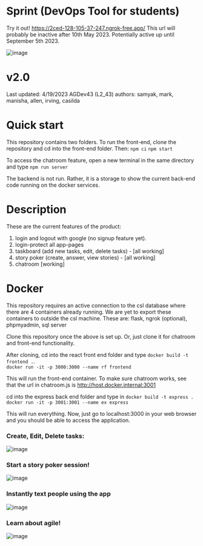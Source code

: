 # Sprint (DevOps Tool for students)

Try it out!
https://2ced-128-105-37-247.ngrok-free.app/
This url will probably be inactive after 10th May 2023. Potentially active up until September 5th 2023. 

![image](https://user-images.githubusercontent.com/52031393/236638821-66dd9b68-0711-49c6-aa0d-6e3709ec618d.png)


# v2.0
Last updated: 4/19/2023
AGDev43 (L2_43)
authors: samyak, mark, manisha, allen, irving, casilda

# Quick start
This repository contains two folders. To run the front-end, clone the repository and cd into the front-end folder.
Then:
`npm ci`
`npm start`

To access the chatroom feature, open a new terminal in the same directory and type
`npm run server`

The backend is not run. Rather, it is a storage to show the current back-end code running on the docker services. 

# Description
These are the current features of the product:
1. login and logout with google (no signup feature yet).
2. login-protect all app-pages
3. taskboard (add new tasks, edit, delete tasks) - [all working]
4. story poker (create, answer, view stories) - [all working]
5. chatroom [working]


# Docker 

This repository requires an active connection to the csl database where there are 4 containers already running. We are yet to export these containers to outside the csl machine. These are: flask, ngrok (optional), phpmyadmin, sql server

Clone this repository once the above is set up. Or, just clone it for chatroom and front-end functionality.

After cloning, cd into the react front end folder and type
`docker build -t frontend .`.\
`docker run -it -p 3000:3000 --name rf frontend`

This will run the front-end container. To make sure chatroom works, see that the url in chatroom.js is http://host.docker.internal:3001

cd into the express back end folder and type in
`docker build -t express .`
`docker run -it -p 3001:3001 --name ex express`

This will run everything. Now, just go to localhost:3000 in your web browser and you should be able to access the application.

### Create, Edit, Delete tasks:
![image](https://user-images.githubusercontent.com/52031393/236638875-3fdcf65c-201e-4aab-a93a-843fbf9fd580.png)

### Start a story poker session!
![image](https://user-images.githubusercontent.com/52031393/236638922-6662b3e9-2b63-4355-b0c3-192e2105bda9.png)

### Instantly text people using the app
![image](https://user-images.githubusercontent.com/52031393/236638936-6b79d390-8825-4129-987b-42df9869b1c4.png)

### Learn about agile!
![image](https://user-images.githubusercontent.com/52031393/236638954-83ac144f-eaea-45fd-84b7-a9ec11f88c57.png)
